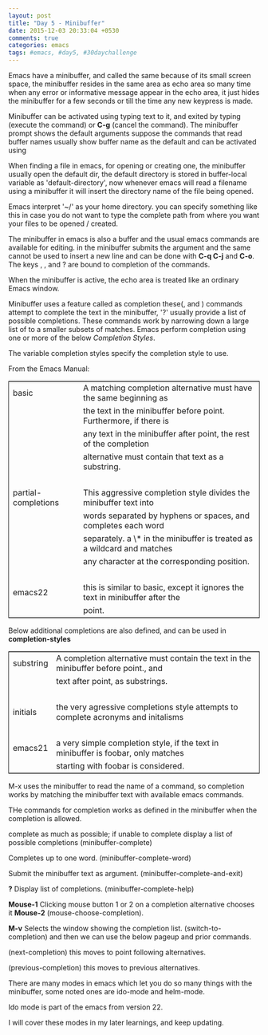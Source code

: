 ```yaml
---
layout: post
title: "Day 5 - Minibuffer"
date: 2015-12-03 20:33:04 +0530
comments: true
categories: emacs
tags: #emacs, #day5, #30daychallenge
---
```


Emacs have a minibuffer, and called the same because of its small screen space, the minibuffer resides in the same area as echo area so many time when any error or informative message appear in the echo area, it just hides the minibuffer for a few seconds or till the time any new keypress is made. <!--more-->

Minibuffer can be activated using typing text to it, and exited by typing **<RET>** (execute the command) or **C-g** (cancel the command). The minibuffer prompt shows the default arguments suppose the commands that read buffer names usually show buffer name as the default and can be activated using **<RET>**

When finding a file in emacs, for opening or creating one, the minibuffer usually open the default dir, the default directory is stored in buffer-local variable as 'default-directory', now whenever emacs will read a filename using a minibuffer it will insert the directory name of the file being opened.

Emacs interpret '~/' as your home directory. you can specify something like this in case you do not want to type the complete path from where you want your files to be opened / created. 

The minibuffer in emacs is also a buffer and the usual emacs commands are available for editing. **<RET>** in the minibuffer submits the argument and the same cannot be used to insert a new line and can be done with **C-q C-j** and **C-o**. The keys <TAB>, <SPC>, and ? are bound to completion of the commands. 

When the minibuffer is active, the echo area is treated like an ordinary Emacs window. 

Minibuffer uses a feature called as completion these(<TAB>, <RET> and <SPC>) commands attempt to complete the text in the minibuffer, '?' usually provide a list of possible completions. These commands work by narrowing down a large list of to a smaller subsets of matches. Emacs perform completion using one or more of the below *Completion Styles*.

The variable  <span class="underline">completion styles</span> specify the completion style to use.

From the Emacs Manual:

<table border="2" cellspacing="0" cellpadding="6" rules="groups" frame="hsides">


<colgroup>
<col  class="left" />

<col  class="left" />
</colgroup>
<tbody>
<tr>
<td class="left">basic</td>
<td class="left">A matching completion alternative must have the same beginning as</td>
</tr>


<tr>
<td class="left">&#xa0;</td>
<td class="left">the text in the minibuffer before point.  Furthermore, if there is</td>
</tr>


<tr>
<td class="left">&#xa0;</td>
<td class="left">any text in the minibuffer after point, the rest of the completion</td>
</tr>


<tr>
<td class="left">&#xa0;</td>
<td class="left">alternative must contain that text as a substring.</td>
</tr>


<tr>
<td class="left">&#xa0;</td>
<td class="left">&#xa0;</td>
</tr>


<tr>
<td class="left">partial-completions</td>
<td class="left">This aggressive completion style divides the minibuffer text into</td>
</tr>


<tr>
<td class="left">&#xa0;</td>
<td class="left">words separated by hyphens or spaces, and completes each word</td>
</tr>


<tr>
<td class="left">&#xa0;</td>
<td class="left">separately. a \* in the minibuffer is treated as a wildcard and matches</td>
</tr>


<tr>
<td class="left">&#xa0;</td>
<td class="left">any character at the corresponding position.</td>
</tr>


<tr>
<td class="left">&#xa0;</td>
<td class="left">&#xa0;</td>
</tr>


<tr>
<td class="left">emacs22</td>
<td class="left">this is similar to basic, except it ignores the text in minibuffer after the</td>
</tr>


<tr>
<td class="left">&#xa0;</td>
<td class="left">point.</td>
</tr>
</tbody>
</table>

Below additional completions are also defined, and can be used in **completion-styles** 

<table border="2" cellspacing="0" cellpadding="6" rules="groups" frame="hsides">


<colgroup>
<col  class="left" />

<col  class="left" />
</colgroup>
<tbody>
<tr>
<td class="left">substring</td>
<td class="left">A completion alternative must contain the text in the minibuffer before point., and</td>
</tr>


<tr>
<td class="left">&#xa0;</td>
<td class="left">text after point, as substrings.</td>
</tr>


<tr>
<td class="left">&#xa0;</td>
<td class="left">&#xa0;</td>
</tr>


<tr>
<td class="left">initials</td>
<td class="left">the very agressive completions style attempts to complete acronyms and initalisms</td>
</tr>


<tr>
<td class="left">&#xa0;</td>
<td class="left">&#xa0;</td>
</tr>


<tr>
<td class="left">emacs21</td>
<td class="left">a very simple completion style, if the text in minibuffer is foobar, only matches</td>
</tr>


<tr>
<td class="left">&#xa0;</td>
<td class="left">starting with foobar is considered.</td>
</tr>
</tbody>
</table>

M-x uses the minibuffer to read the name of a command, so completion works by matching the minibuffer text with available emacs commands.

THe commands for completion works as defined in the minibuffer when the completion is allowed.

**<TAB>**     complete as much as possible; if unable to complete display a list of possible completions (minibuffer-complete) 

**<SPC>**     Completes up to one word. (minibuffer-complete-word)

**<RET>**     Submit the minibuffer text as argument. (minibuffer-complete-and-exit)

**?**         Display list of completions. (minibuffer-complete-help)

**Mouse-1**   Clicking mouse button 1 or 2 on a completion alternative chooses it
**Mouse-2**   (mouse-choose-completion).

**M-v**       Selects the window showing the completion list. (switch-to-completion)
**<PageUp>**  and then we can use the below pageup and prior commands.
**<prior>**

**<Right>**    (next-completion) this moves to point following alternatives.

**<Left>**    (previous-completion) this moves to previous alternatives.

There are many modes in emacs which let you do so many things with the minibuffer, some noted ones are ido-mode and helm-mode.

Ido mode is part of the emacs from version 22.

I will cover these modes in my later learnings, and keep updating.
